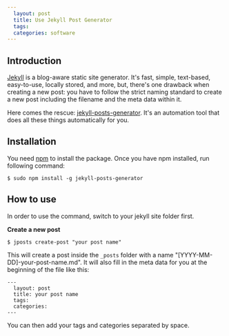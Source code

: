 ```yaml
---
  layout: post
  title: Use Jekyll Post Generator
  tags:
  categories: software
---
```


## Introduction

[Jekyll](https://jekyllrb.com/) is a blog-aware static site generator. It's fast, simple, text-based, easy-to-use, locally stored, and more, <!--excerpt-->but, there's one drawback when creating a new post: you have to follow the strict naming standard to create a new post including the filename and the meta data within it.

Here comes the rescue: [jekyll-posts-generator](https://www.npmjs.com/package/jekyll-posts-generator). It's an automation tool that does all these things automatically for you.

## Installation

You need [npm](https://www.npmjs.com/) to install the package. Once you have npm installed, run following command:

```
$ sudo npm install -g jekyll-posts-generator
```

## How to use

In order to use the command, switch to your jekyll site folder first.

**Create a new post**

```
$ jposts create-post "your post name"
```

This will create a post inside the `_posts` folder with a name "[YYYY-MM-DD]-your-post-name.md". It will also fill in the meta data for you at the beginning of the file like this:

```
---
  layout: post
  title: your post name
  tags:
  categories:
---
```

You can then add your tags and categories separated by space.
